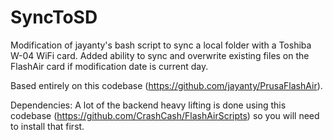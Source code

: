 # SyncToSD
Modification of jayanty's bash script to sync a local folder with a Toshiba W-04 WiFi card. Added ability to sync and overwrite existing files on the FlashAir card if modification date is current day.

Based entirely on this codebase (https://github.com/jayanty/PrusaFlashAir).

Dependencies:
A lot of the backend heavy lifting is done using this codebase (https://github.com/CrashCash/FlashAirScripts) so you will need to install that first.
